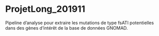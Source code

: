 # ProjetLong_201911

Pipeline d’analyse pour extraire les mutations de type fsATI potentielles dans des gènes d’intérêt de la base de données GNOMAD.
